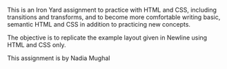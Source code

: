This is an Iron Yard assignment to practice with HTML and CSS, including
transitions and transforms, and to become more comfortable writing basic,
semantic HTML and CSS in addition to practicing new concepts.

The objective is to replicate the example layout given in Newline using HTML
and CSS only.

This assignment is by Nadia Mughal
